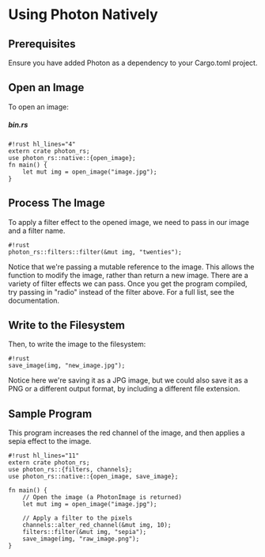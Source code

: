 # Using Photon Natively

## Prerequisites
Ensure you have added Photon as a dependency to your Cargo.toml project. 

## Open an Image 
To open an image:

##### bin.rs
    #!rust hl_lines="4"
    extern crate photon_rs;
    use photon_rs::native::{open_image};
    fn main() {
        let mut img = open_image("image.jpg");
    }

## Process The Image
To apply a filter effect to the opened image, we need to pass in our image and a filter name. 

    #!rust
    photon_rs::filters::filter(&mut img, "twenties");

Notice that we're passing a mutable reference to the image. This allows the function to modify the image, rather than return a new image.
There are a variety of filter effects we can pass. Once you get the program compiled, try passing in "radio" instead of the filter above.
For a full list, see the documentation. 

## Write to the Filesystem
Then, to write the image to the filesystem:

    #!rust
    save_image(img, "new_image.jpg");

Notice here we're saving it as a JPG image, but we could also save it as a PNG or a different output format, by including a different file extension.

## Sample Program
This program increases the red channel of the image, and then applies a sepia effect to the image.

    #!rust hl_lines="11"
    extern crate photon_rs;
    use photon_rs::{filters, channels};
    use photon_rs::native::{open_image, save_image};

    fn main() {
        // Open the image (a PhotonImage is returned)
        let mut img = open_image("image.jpg");

        // Apply a filter to the pixels
        channels::alter_red_channel(&mut img, 10);
        filters::filter(&mut img, "sepia");
        save_image(img, "raw_image.png");    
    }
